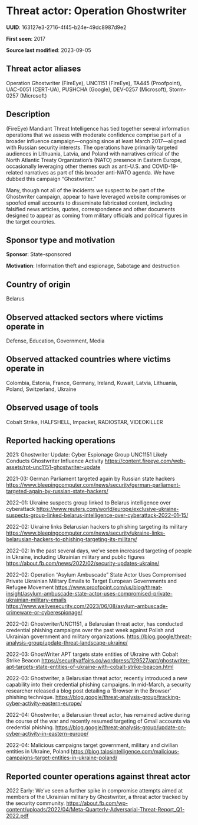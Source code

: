 # Threat actor: Operation Ghostwriter

**UUID**: 163127e3-2716-4f45-b24e-49dc8987d9e2

**First seen**: 2017

**Source last modified**: 2023-09-05

## Threat actor aliases

Operation Ghostwriter (FireEye), UNC1151 (FireEye), TA445 (Proofpoint), UAC-0051 (CERT-UA), PUSHCHA (Google), DEV-0257 (Microsoft), Storm-0257 (Microsoft)

## Description

(FireEye) Mandiant Threat Intelligence has tied together several information operations that we assess with moderate confidence comprise part of a broader influence campaign—ongoing since at least March 2017—aligned with Russian security interests. The operations have primarily targeted audiences in Lithuania, Latvia, and Poland with narratives critical of the North Atlantic Treaty Organization’s (NATO) presence in Eastern Europe, occasionally leveraging other themes such as anti-U.S. and COVID-19-related narratives as part of this broader anti-NATO agenda. We have dubbed this campaign “Ghostwriter.”

Many, though not all of the incidents we suspect to be part of the Ghostwriter campaign, appear to have leveraged website compromises or spoofed email accounts to disseminate fabricated content, including falsified news articles, quotes, correspondence and other documents designed to appear as coming from military officials and political figures in the target countries.

## Sponsor type and motivation

**Sponsor**: State-sponsored

**Motivation**: Information theft and espionage, Sabotage and destruction


## Country of origin

Belarus

## Observed attacked sectors where victims operate in

Defense, Education, Government, Media

## Observed attacked countries where victims operate in

Colombia, Estonia, France, Germany, Ireland, Kuwait, Latvia, Lithuania, Poland, Switzerland, Ukraine

## Observed usage of tools

Cobalt Strike, HALFSHELL, Impacket, RADIOSTAR, VIDEOKILLER

## Reported hacking operations

2021: Ghostwriter Update: Cyber Espionage Group UNC1151 Likely Conducts Ghostwriter Influence Activity
https://content.fireeye.com/web-assets/rpt-unc1151-ghostwriter-update

2021-03: German Parliament targeted again by Russian state hackers
https://www.bleepingcomputer.com/news/security/german-parliament-targeted-again-by-russian-state-hackers/

2022-01: Ukraine suspects group linked to Belarus intelligence over cyberattack
https://www.reuters.com/world/europe/exclusive-ukraine-suspects-group-linked-belarus-intelligence-over-cyberattack-2022-01-15/

2022-02: Ukraine links Belarusian hackers to phishing targeting its military
https://www.bleepingcomputer.com/news/security/ukraine-links-belarusian-hackers-to-phishing-targeting-its-military/

2022-02: In the past several days, we’ve seen increased targeting of people in Ukraine, including Ukrainian military and public figures
https://about.fb.com/news/2022/02/security-updates-ukraine/

2022-02: Operation “Asylum Ambuscade”
State Actor Uses Compromised Private Ukrainian Military Emails to Target European Governments and Refugee Movement
https://www.proofpoint.com/us/blog/threat-insight/asylum-ambuscade-state-actor-uses-compromised-private-ukrainian-military-emails
https://www.welivesecurity.com/2023/06/08/asylum-ambuscade-crimeware-or-cyberespionage/

2022-02: Ghostwriter/UNC1151, a Belarusian threat actor, has conducted credential phishing campaigns over the past week against Polish and Ukrainian government and military organizations.
https://blog.google/threat-analysis-group/update-threat-landscape-ukraine/

2022-03: GhostWriter APT targets state entities of Ukraine with Cobalt Strike Beacon
https://securityaffairs.co/wordpress/129527/apt/ghostwriter-apt-targets-state-entities-of-ukraine-with-cobalt-strike-beacon.html

2022-03: Ghostwriter, a Belarusian threat actor, recently introduced a new capability into their credential phishing campaigns. In mid-March, a security researcher released a blog post detailing a 'Browser in the Browser' phishing technique.
https://blog.google/threat-analysis-group/tracking-cyber-activity-eastern-europe/

2022-04: Ghostwriter, a Belarusian threat actor, has remained active during the course of the war and recently resumed targeting of Gmail accounts via credential phishing.
https://blog.google/threat-analysis-group/update-on-cyber-activity-in-eastern-europe/

2022-04: Malicious campaigns target government, military and civilian entities in Ukraine, Poland
https://blog.talosintelligence.com/malicious-campaigns-target-entities-in-ukraine-poland/

## Reported counter operations against threat actor

2022 Early: We’ve seen a further spike in compromise attempts aimed at members of the Ukrainian military by Ghostwriter, a threat actor tracked by the security community.
https://about.fb.com/wp-content/uploads/2022/04/Meta-Quarterly-Adversarial-Threat-Report_Q1-2022.pdf



